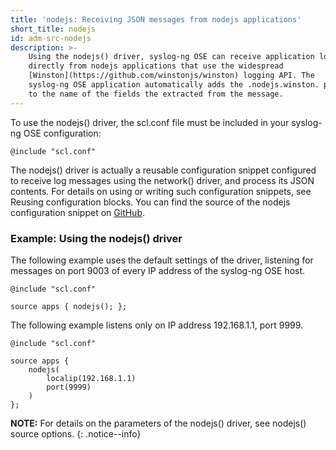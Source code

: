 ```yaml
---
title: 'nodejs: Receiving JSON messages from nodejs applications'
short_title: nodejs
id: adm-src-nodejs
description: >-
    Using the nodejs() driver, syslog-ng OSE can receive application logs
    directly from nodejs applications that use the widespread
    [Winston](https://github.com/winstonjs/winston) logging API. The
    syslog-ng OSE application automatically adds the .nodejs.winston. prefix
    to the name of the fields the extracted from the message.
---
```


To use the nodejs() driver, the scl.conf file must be included in your
syslog-ng OSE configuration:

```config
@include "scl.conf"
```

The nodejs() driver is actually a reusable configuration snippet
configured to receive log messages using the network() driver, and
process its JSON contents. For details on using or writing such
configuration snippets, see Reusing configuration blocks.
You can find the source of the nodejs configuration snippet on
[GitHub](https://github.com/syslog-ng/syslog-ng/blob/master/scl/nodejs/plugin.conf).

### Example: Using the nodejs() driver

The following example uses the default settings of the driver, listening
for messages on port 9003 of every IP address of the syslog-ng OSE host.

```config
@include "scl.conf"

source apps { nodejs(); };
```

The following example listens only on IP address 192.168.1.1, port 9999.

```config
@include "scl.conf"

source apps {
    nodejs(
        localip(192.168.1.1)
        port(9999)
    )
};
```

**NOTE:** For details on the parameters of the nodejs() driver, see
nodejs() source options.
{: .notice--info}

